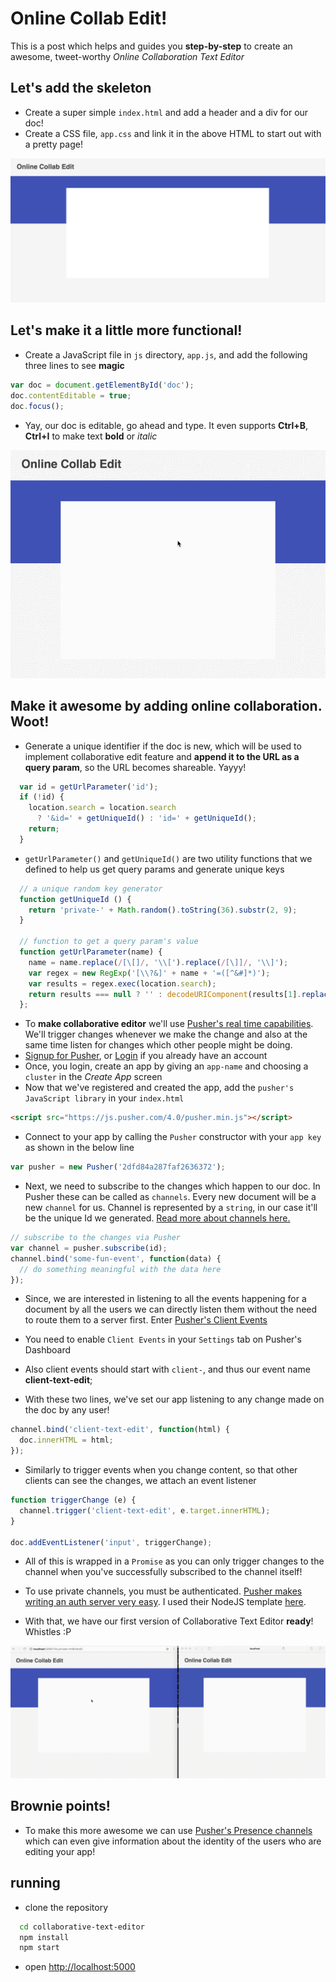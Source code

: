 # Online Collab Edit!

This is a post which helps and guides you __step-by-step__ to create an awesome, tweet-worthy *Online Collaboration Text Editor*

## Let's add the skeleton

- Create a super simple `index.html` and add a header and a div for our doc!
- Create a CSS file, `app.css` and link it in the above HTML to start out with a pretty page!

![Skeleton](screen-shots/starter-template.png)

## Let's make it a little more functional!

- Create a JavaScript file in `js` directory, `app.js`, and add the following three lines to see __magic__

```js
var doc = document.getElementById('doc');
doc.contentEditable = true;
doc.focus();
```

- Yay, our doc is editable, go ahead and type. It even supports **Ctrl+B**, **Ctrl+I** to make text **bold** or _italic_

![Working editor](screen-shots/bare-bones-editor.gif)

## Make it **awesome** by adding online collaboration. Woot!

- Generate a unique identifier if the doc is new, which will be used to implement collaborative edit feature and __append it to the URL as a query param__, so the URL becomes shareable. Yayyy!

```js
  var id = getUrlParameter('id');
  if (!id) {
    location.search = location.search
      ? '&id=' + getUniqueId() : 'id=' + getUniqueId();
    return;
  }
```
- `getUrlParameter()` and `getUniqueId()` are two utility functions that we defined to help us get query params and generate unique keys

```js
  // a unique random key generator
  function getUniqueId () {
    return 'private-' + Math.random().toString(36).substr(2, 9);
  }

  // function to get a query param's value
  function getUrlParameter(name) {
    name = name.replace(/[\[]/, '\\[').replace(/[\]]/, '\\]');
    var regex = new RegExp('[\\?&]' + name + '=([^&#]*)');
    var results = regex.exec(location.search);
    return results === null ? '' : decodeURIComponent(results[1].replace(/\+/g, ' '));
  };
```
- To **make collaborative editor** we'll use [Pusher's real time capabilities](https://pusher.com/). We'll trigger changes whenever we make the change and also at the same time listen for changes which other people might be doing.
- [Signup for Pusher](https://pusher.com/signup), or [Login](https://dashboard.pusher.com/accounts/sign_in) if you already have an account
- Once, you login, create an app by giving an `app-name` and choosing a `cluster` in the _Create App_ screen
- Now that we've registered and created the app, add the `pusher's JavaScript library` in your `index.html`

```html
<script src="https://js.pusher.com/4.0/pusher.min.js"></script>
```

- Connect to your app by calling the `Pusher` constructor with your `app key` as shown in the below line

```js
var pusher = new Pusher('2dfd84a287faf2636372');
```

- Next, we need to subscribe to the changes which happen to our doc. In Pusher these can be called as `channels`. Every new document will be a new `channel` for us. Channel is represented by a `string`, in our case it'll be the unique Id we generated. [Read more about channels here.](https://pusher.com/docs/client_api_guide/client_channels)

```js
// subscribe to the changes via Pusher
var channel = pusher.subscribe(id);
channel.bind('some-fun-event', function(data) {
  // do something meaningful with the data here
});
```

- Since, we are interested in listening to all the events happening for a document by all the users we can directly listen them without the need to route them to a server first. Enter [Pusher's Client Events](https://pusher.com/docs/client_api_guide/client_events#trigger-events)

- You need to enable `Client Events` in your `Settings` tab on Pusher's Dashboard
- Also client events should start with `client-`, and thus our event name __client-text-edit__;
- With these two lines, we've set our app listening to any change made on the doc by any user!

```js
channel.bind('client-text-edit', function(html) {
  doc.innerHTML = html;
});
```

- Similarly to trigger events when you change content, so that other clients can see the changes, we attach an event listener

```js
function triggerChange (e) {
  channel.trigger('client-text-edit', e.target.innerHTML);
}

doc.addEventListener('input', triggerChange);
```

- All of this is wrapped in a `Promise` as you can only trigger changes to the channel when you've successfully subscribed to the channel itself!
- To use private channels, you must be authenticated. [Pusher makes writing an auth server very easy](https://pusher.com/docs/authenticating_users#authEndpoint). I used their NodeJS template [here](server.js).

- With that, we have our first version of Collaborative Text Editor **ready**! Whistles :P

![Working editor](screen-shots/collab-edit.gif)

## Brownie points!

- To make this more awesome we can use [Pusher's Presence channels](https://pusher.com/docs/client_api_guide/client_presence_channels) which can even give information about the identity of the users who are editing your app!

## running
- clone the repository
```bash
  cd collaborative-text-editor
  npm install
  npm start
```

- open [http://localhost:5000](http://localhost:5000)